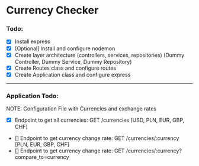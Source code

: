 # Currency Checker

### Todo:

- [x] Install express
- [x] [Optional] Install and configure nodemon
- [x] Create layer architecture (controllers, services, repositories) (Dummy Controller, Dummy Service, Dummy Repository)
- [x] Create Routes class and configure routes
- [x] Create Application class and configure express

---

### Application Todo:

NOTE: Configuration File with Currencies and exchange rates

- [x] Endpoint to get all currencies: GET /currencies [USD, PLN, EUR, GBP, CHF]
- [] Endpoint to get currency change rate: GET /currencies/:currency [PLN, EUR, GBP, CHF]
- [] Endpoint to get currency change rate: GET /currencies/:currency?compare_to=currency
